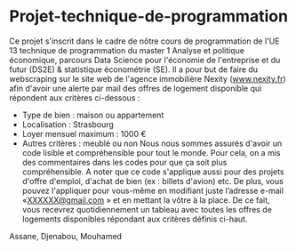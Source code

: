 # Projet-technique-de-programmation

Ce projet s'inscrit dans le cadre de nôtre cours de programmation de l'UE 13 technique de programmation du master 1 Analyse et politique économique, parcours Data Science pour l'économie de l'entreprise et du futur (DS2E) & statistique économétrie (SE).
Il a pour but de faire du webscraping sur le site web de l'agence immobilière Nexity (www.nexity.fr) afin d'avoir une alerte par mail des offres de logement disponible qui répondent aux critères ci-dessous :
- Type de bien : maison ou appartement
- Localisation : Strasbourg
- Loyer mensuel maximum : 1000 €
- Autres critères : meublé ou non 
Nous nous sommes assurés d'avoir un code lisible et compréhensible pour tout le monde. Pour cela, on a mis des commentaires dans les codes pour que ça soit plus compréhensible.
A noter que ce code s'applique aussi pour des projets d'offre d'emploi, d'achat de bien (ex : billets d'avion) etc. 
De plus, vous pouvez l'appliquer pour vous-même en modifiant juste l’adresse e-mail «XXXXXX@gmail.com » et en mettant la vôtre à la place. De ce fait, vous recevrez quotidiennement un tableau avec toutes les offres de logements disponibles répondant aux critères définis ci-haut.

Assane, Djenabou, Mouhamed
